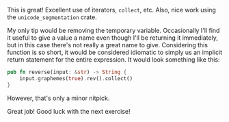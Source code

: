 This is great! Excellent use of iterators, `collect`, etc. Also, nice work using the `unicode_segmentation` crate.

My only tip would be removing the temporary variable. Occasionally I'll find it useful to give a value a name even though I'll be returning it immediately, but in this case there's not really a great name to give. Considering this function is so short, it would be considered idiomatic to simply us an implicit return statement for the entire expression. It would look something like this:

```rust
pub fn reverse(input: &str) -> String {
    input.graphemes(true).rev().collect()
}
```

However, that's only a minor nitpick.

Great job! Good luck with the next exercise!

[implicit return statements]: https://doc.rust-lang.org/book/ch03-03-how-functions-work.html#functions-with-return-values